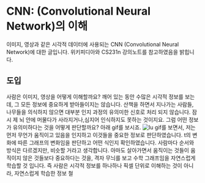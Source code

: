 # CNN: (Convolutional Neural Network)의 이해
이미지, 영상과 같은 시각적 데이터에 사용되는 CNN (Convolutional Neural Network)에 대한 글입니다. 위키피디아와 CS231n 강의노트를 참고하였음을 밝힙니다.
## 도입
사람은 이미지, 영상을 어떻게 이해할까요? 깨어 있는 동안 수많은 시각적 정보를 보는데, 그 모든 정보에 중요하게 받아들이지는 않습니다. 산책을 하면서 지나가는 사람들, 나무들을 의식하지 않으면 대부분 인지 과정의 유의미한 신호로 처리 되지 않습니다. 잠시 제 뇌 안에 머물다가 사라지거나,심지어 인식하지도 못하는 것이지요.
그럼 어떤 정보가 유의미하다는 것을 어떻게 판단할까요? 아래 gif를 보시죠.
![Iu](https://user-images.githubusercontent.com/11609881/111646763-45cb3b80-8845-11eb-8a03-35fb0b8e97c7.gif)
gif를 보면서, 저는 먼저 무언가 움직이고 있음을 인지하고 이것들을 중요한 정보로 판단하였습니다. t의 변화에 따른 그래프의 변화임을 판단하고 어떤 식인지 확인하였습니다. 사람마다 순서와 방식은 다르겠지만, 비슷할 거라고 생각합니다. 아마도 살아가면서 움직이는 것들이 움직이지 않은 것들보다 중요하다는 것을, 격자 무늬를 보고 수학 그래프임을 자연스럽게 학습할 것 입니다.
즉 사람은 시각적 정보를 하나하나 픽셀 단위로 이해하는 것이 아니라, 자연스럽게 학습한 정보 철
<!--stackedit_data:
eyJoaXN0b3J5IjpbLTE5NjE4Njc1MTUsLTEzNDg3Mzc2MjBdfQ
==
-->
